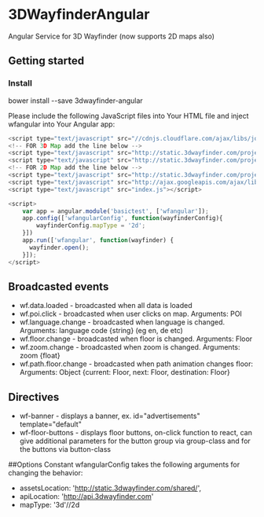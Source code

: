 # 3DWayfinderAngular
Angular Service for 3D Wayfinder (now supports 2D maps also)

## Getting started

### Install
bower install --save 3dwayfinder-angular

Please include the following JavaScript files into Your HTML file and inject wfangular into Your Angular app:

```javascript
<script type="text/javascript" src="//cdnjs.cloudflare.com/ajax/libs/jquery/2.1.0/jquery.min.js"></script>
<!-- FOR 3D Map add the line below -->
<script type="text/javascript" src="http://static.3dwayfinder.com/projects/shared/js/minified/frak-stable.min.js"></script>
<script type="text/javascript" src="http://static.3dwayfinder.com/projects/shared/js/minified/Wayfinder3D.min.js"></script>
<!-- FOR 2D Map add the line below -->
<script type="text/javascript" src="http://static.3dwayfinder.com/projects/shared/js/minified/Wayfinder2D.min.js"></script>
<script type="text/javascript" src="http://ajax.googleapis.com/ajax/libs/angularjs/1.4.6/angular.min.js"></script>
<script type="text/javascript" src="index.js"></script>

<script>
    var app = angular.module('basictest', ['wfangular']);
    app.config(['wfangularConfig', function(wayfinderConfig){
    	wayfinderConfig.mapType = '2d';
    }])
    app.run(['wfangular', function(wayfinder) {
      wayfinder.open();
    }]);
</script>
```
## Broadcasted events
* wf.data.loaded - broadcasted when all data is loaded
* wf.poi.click - broadcasted when user clicks on map. Arguments: POI
* wf.language.change - broadcasted when language is changed. Arguments: language code {string} (eg en, de etc)
* wf.floor.change - broadcasted when floor is changed. Arguments: Floor
* wf.zoom.change - broadcasted when zoom is changed. Arguments: zoom {float}
* wf.path.floor.change - broadcasted when path animation changes floor: Arguments: Object {current: Floor, next: Floor, destination: Floor}

## Directives
* wf-banner - displays a banner, ex. id="advertisements" template="default"
* wf-floor-buttons - displays floor buttons, on-click function to react, can give additional parameters for the button group via group-class and for the buttons via button-class

##Options
Constant wfangularConfig takes the following arguments for changing the behavior:
*	assetsLocation: 'http://static.3dwayfinder.com/shared/',
*	apiLocation: 'http://api.3dwayfinder.com'
*	mapType: '3d'//2d
